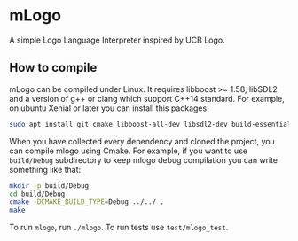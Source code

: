 mLogo
=====

A simple Logo Language Interpreter inspired by UCB Logo.

How to compile
--------------

mLogo can be compiled under Linux. It requires libboost >= 1.58, libSDL2 and a version of g++ or clang which support C++14 standard. For example, on ubuntu Xenial or later you can install this packages:

```bash
sudo apt install git cmake libboost-all-dev libsdl2-dev build-essential
```

When you have collected every dependency and cloned the project, you can compile mlogo using Cmake. 
For example, if you want to use `build/Debug` subdirectory to keep mlogo debug compilation you can
write something like that:


```bash
mkdir -p build/Debug
cd build/Debug
cmake -DCMAKE_BUILD_TYPE=Debug ../../ .
make
```

To run `mlogo`, run `./mlogo`. To run tests use `test/mlogo_test`.

